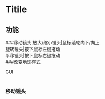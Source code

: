 Titile
====
功能
----
###移动镜头
    放大/缩小镜头|鼠标滚轮向下/向上<br>
    旋转镜头|按下鼠标左键拖动<br>
    平移镜头|按下鼠标右键拖动<br>
###改变地球样式

GUI
#
### 移动镜头
